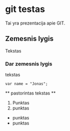 # git testas

Tai yra prezentacija apie GIT.

## Zemesnis lygis

Tekstas

### Dar zemesnis lygis

tekstas

```
var name = "Jonas";
```
** pastorintas tekstas **

1. Punktas
2. punktas

- punktas
- punktas
